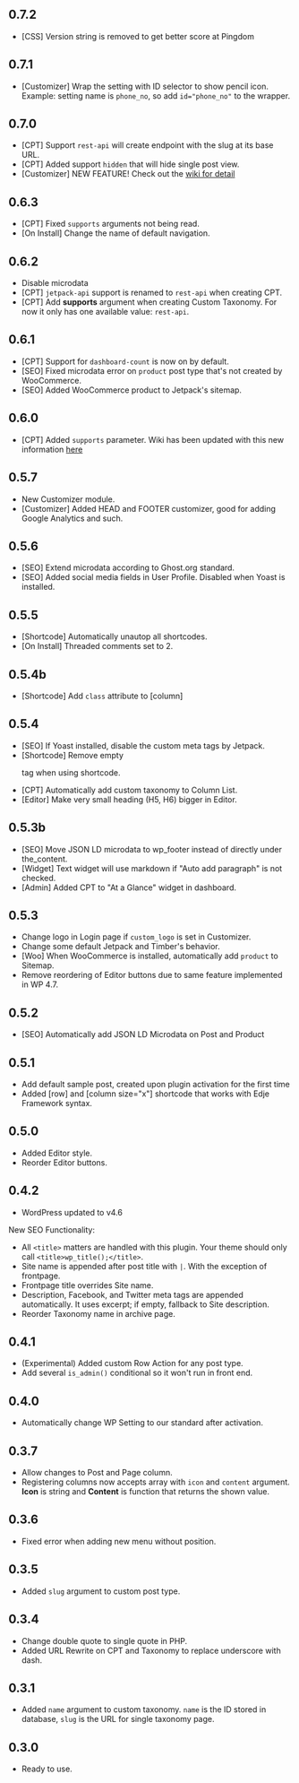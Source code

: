 ## 0.7.2

- [CSS] Version string is removed to get better score at Pingdom


## 0.7.1

- [Customizer] Wrap the setting with ID selector to show pencil icon. Example: setting name is `phone_no`, so add `id="phone_no"` to the wrapper.

## 0.7.0

- [CPT] Support `rest-api` will create endpoint with the slug at its base URL.
- [CPT] Added support `hidden` that will hide single post view.
- [Customizer] NEW FEATURE! Check out the [wiki for detail](https://github.com/hrsetyono/wp-edje/wiki/Customizer)

## 0.6.3

- [CPT] Fixed `supports` arguments not being read.
- [On Install] Change the name of default navigation.

## 0.6.2

- Disable microdata
- [CPT] `jetpack-api` support is renamed to `rest-api` when creating CPT.
- [CPT] Add **supports** argument when creating Custom Taxonomy. For now it only has one available value: `rest-api`.

## 0.6.1

- [CPT] Support for `dashboard-count` is now on by default.
- [SEO] Fixed microdata error on `product` post type that's not created by WooCommerce.
- [SEO] Added WooCommerce product to Jetpack's sitemap.

## 0.6.0

- [CPT] Added `supports` parameter. Wiki has been updated with this new information [here](https://github.com/hrsetyono/edje-wp/wiki/Custom-Post-Type)

## 0.5.7

- New Customizer module.
- [Customizer] Added HEAD and FOOTER customizer, good for adding Google Analytics and such.

## 0.5.6

- [SEO] Extend microdata according to Ghost.org standard.
- [SEO] Added social media fields in User Profile. Disabled when Yoast is installed.

## 0.5.5

- [Shortcode] Automatically unautop all shortcodes.
- [On Install] Threaded comments set to 2.

## 0.5.4b

- [Shortcode] Add `class` attribute to [column]

## 0.5.4

- [SEO] If Yoast installed, disable the custom meta tags by Jetpack.
- [Shortcode] Remove empty <p> tag when using shortcode.
- [CPT] Automatically add custom taxonomy to Column List.
- [Editor] Make very small heading (H5, H6) bigger in Editor.

## 0.5.3b

- [SEO] Move JSON LD microdata to wp_footer instead of directly under the_content.
- [Widget] Text widget will use markdown if "Auto add paragraph" is not checked.
- [Admin] Added CPT to "At a Glance" widget in dashboard.

## 0.5.3

- Change logo in Login page if `custom_logo` is set in Customizer.
- Change some default Jetpack and Timber's behavior.
- [Woo] When WooCommerce is installed, automatically add `product` to Sitemap.
- Remove reordering of Editor buttons due to same feature implemented in WP 4.7.

## 0.5.2

- [SEO] Automatically add JSON LD Microdata on Post and Product

## 0.5.1

- Add default sample post, created upon plugin activation for the first time
- Added [row] and [column size="x"] shortcode that works with Edje Framework syntax.

## 0.5.0

- Added Editor style.
- Reorder Editor buttons.

## 0.4.2

- WordPress updated to v4.6

New SEO Functionality:

- All `<title>` matters are handled with this plugin. Your theme should only call `<title>wp_title();</title>`.
- Site name is appended after post title with `|`. With the exception of frontpage.
- Frontpage title overrides Site name.
- Description, Facebook, and Twitter meta tags are appended automatically. It uses excerpt; if empty, fallback to Site description.
- Reorder Taxonomy name in archive page.

## 0.4.1

- (Experimental) Added custom Row Action for any post type.
- Add several `is_admin()` conditional so it won't run in front end.

## 0.4.0

- Automatically change WP Setting to our standard after activation.

## 0.3.7

- Allow changes to Post and Page column.
- Registering columns now accepts array with `icon` and `content` argument. **Icon** is string and **Content** is function that returns the shown value.

## 0.3.6

- Fixed error when adding new menu without position.

## 0.3.5

- Added `slug` argument to custom post type.

## 0.3.4

- Change double quote to single quote in PHP.
- Added URL Rewrite on CPT and Taxonomy to replace underscore with dash.

## 0.3.1

- Added `name` argument to custom taxonomy. `name` is the ID stored in database, `slug` is the URL for single taxonomy page.

## 0.3.0

- Ready to use.
